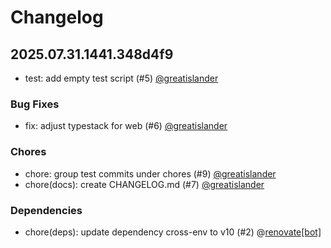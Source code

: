 # Changelog

## 2025.07.31.1441.348d4f9

* test: add empty test script (#5) [@greatislander](https://github.com/greatislander)

### Bug Fixes

* fix: adjust typestack for web (#6) [@greatislander](https://github.com/greatislander)

### Chores

* chore: group test commits under chores (#9) [@greatislander](https://github.com/greatislander)
* chore(docs): create CHANGELOG.md (#7) [@greatislander](https://github.com/greatislander)

### Dependencies

* chore(deps): update dependency cross-env to v10 (#2) @[renovate[bot]](https://github.com/apps/renovate)
